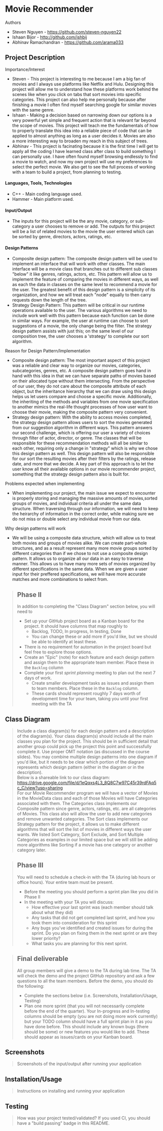  # Movie Recommender

Authors
- Steven Nguyen - https://github.com/steven-nguyen22 
- Ishaan Bijor - http://github.com/ishbij 
- Abhinav Ramachandran - https://github.com/arama033  
 
## Project Description
Importance/Interest
- Steven - This project is interesting to me because I am a big fan of movies and I always use platforms like Netflix and Hulu. Designing this project will allow me to understand how these platforms work behind the scenes like when you click on tabs that sort movies into specific categories. This project can also help me personally because after finishing a movie I often find myself searching google for similar movies with the same genre. 
- Ishaan - Making a decision based on narrowing down our options is a very powerful yet simple and frequent action that is relevant far beyond the scope of movies. This project will teach me the fundamentals of how to properly translate this idea into a reliable piece of code that can be applied to almost anything as long as a user decides it. Movies are also a more interesting way to broaden my reach in this subject of trees. 
- Abhinav - This project is facinating because it is the first time I will get to apply all the coding I have learned class after class to build something I can personally use. I have often found myself browsing endlessly to find a movie to watch, and now my own project will use my preferences to select the perfect movie. We also get to see the full process of working with a team to build a project, from planning to testing. 
#### Languages, Tools, Technologies 
- C++ - Main coding language used. 
- Hammer - Main platform used. 
#### Input/Output
 - The inputs for this project will be the any movie, category, or sub-category a user chooses to remove or add. The outputs for this project will be a list of related movies to the movie the user entered which can be sorted by genre, directors, actors, ratings, etc. 
  
#### Design Patterns 
 - Composite design pattern: The composite design pattern will be used to implement an interface that will work with other classes. The main interface will be a movie class that branches out to different sub classes "below" it like genres, ratings, actors, etc. This pattern will allow us to implement the feature of comparing the movies in different ways, as well as each the data in classes on the same level to recommend a movie for the user. The greatest benefit of this design pattern is a simplicity of its organization, and how we will treat each "node" equally to then carry requests down the length of the tree. 
 - Strategy Design Pattern: This pattern will be critical in our runtime operations available to the user. The various algorithms we need to include work well with this pattern because each function can be done in similar ways. For example, the user at runtime can choose to sort suggestions of a movie, the only change being the filter. The strategy design pattern assists with just this; on the same level of our composition tree, the user chooses a 'strategy' to complete our sort algorithm. 
 
 
Reason for Design Pattern/Implementation 
- Composite design pattern: The most important aspect of this project was a reliable and clear way to organize our movies, categories, subcategories, genres, etc. A composite design pattern goes hand in hand with this idea in that we can have separate paths of movies based on their allocated type without them intersecting. From the perspective of our user, they do not care about the composite attribute of each object, but the inheritance hierarchy that we can draw using this design helps us let users compare and choose a specific movie. Additionally, the inheriting of the methods and variables from one movie specification to another mimics the real-life thought processes of how user want to choose their movie, making the composite pattern very convenient.
- Strategy design pattern: With the ability to access movies completed, the strategy design pattern allows users to sort the movies generated from our suggestion algorithm in different ways. This pattern answers our second challenge, which is offering our user a variety of choices through filter of actor, director, or genre. The classes that will be responsible for these recommendation methods will all be similar to each other, requiring only a change in "strategy" which is why we chose this design pattern as well. This design pattern will also be responsible for our sort the resulting movies after their filters by the ratings, release date, and more that we decide. A key part of this approach is to let the user know all their available options in our movie recommender project, something that the strategy design pattern also is built for. 

Problems expected when implementing 
- When implementing our project, the main issue we expect to encounter is properly storing and managing the massive amounts of movies,sorted groups of movies, and individual criteria all under the same data structure. When traversing through our information, we will need to keep the heirarchy of information in the correct order, while making sure we do not miss or double select any individual movie from our data.   

Why design patterns will work 
- We will be using a composite data structure, which will allow us to treat both movies and groups of movies alike. We can create part-whole structures, and as a result represent many more movie groups sorted by different categories than if we chose to not use a composite design pattern. It allows us to organize all our data in an easy to traverse manner. This allows us to have many more sets of movies organized by different specifications in the same data. When we are given a user input for their preffered specifications, we will have more accurate matches and more combinations to select from.
 
 

 > ## Phase II
 > In addition to completing the "Class Diagram" section below, you will need to 
 > * Set up your GitHub project board as a Kanban board for the project. It should have columns that map roughly to 
 >   * Backlog, TODO, In progress, In testing, Done
 >   * You can change these or add more if you'd like, but we should be able to identify at least these.
 > * There is no requirement for automation in the project board but feel free to explore those options.
 > * Create an "Epic" (note) for each feature and each design pattern and assign them to the appropriate team member. Place these in the `Backlog` column
 > * Complete your first *sprint planning* meeting to plan out the next 7 days of work.
 >   * Create smaller development tasks as issues and assign them to team members. Place these in the `Backlog` column.
 >   * These cards should represent roughly 7 days worth of development time for your team, taking you until your first meeting with the TA
 >   


 
## Class Diagram
 > Include a class diagram(s) for each design pattern and a description of the diagram(s). Your class diagram(s) should include all the main classes you plan for the project. This should be in sufficient detail that another group could pick up the project this point and successfully complete it. Use proper OMT notation (as discussed in the course slides). You may combine multiple design patterns into one diagram if you'd like, but it needs to be clear which portion of the diagram represents which design pattern (either in the diagram or in the description). <br />
Below is a shareable link to our class diagram: <br />
https://drive.google.com/file/d/1eQqxs4L3_8Q8C7w97C45r39rdFAq5c_C/view?usp=sharing <br />
For our Movie Recommender program we will have a vector of Movies in the MovieData class and each of those Movies will have Categories associated with them. The Categories class implements our Composite pattern since genre, actors, ratings, etc. are all categories of Movies. This class also will allow the user to add new categories and remove unwanted categories. The Sort class implements our Strategy pattern for the project, it allows us to make different algorithms that will sort the list of movies in different ways the user wants. We listed Sort Category, Sort Exclude, and Sort Multiple Categories as examples in our limited space but we will still be adding more algorithms like Sorting if a movie has one category or another category later.

 > ## Phase III
 > You will need to schedule a check-in with the TA (during lab hours or office hours). Your entire team must be present. 
 > * Before the meeting you should perform a sprint plan like you did in Phase II
 > * In the meeting with your TA you will discuss: 
 >   - How effective your last sprint was (each member should talk about what they did)
 >   - Any tasks that did not get completed last sprint, and how you took them into consideration for this sprint
 >   - Any bugs you've identified and created issues for during the sprint. Do you plan on fixing them in the next sprint or are they lower priority?
 >   - What tasks you are planning for this next sprint.

 > ## Final deliverable
 > All group members will give a demo to the TA during lab time. The TA will check the demo and the project GitHub repository and ask a few questions to all the team members. 
 > Before the demo, you should do the following:
 > * Complete the sections below (i.e. Screenshots, Installation/Usage, Testing)
 > * Plan one more sprint (that you will not necessarily complete before the end of the quarter). Your In-progress and In-testing columns should be empty (you are not doing more work currently) but your TODO column should have a full sprint plan in it as you have done before. This should include any known bugs (there should be some) or new features you would like to add. These should appear as issues/cards on your Kanban board. 
 
 ## Screenshots
 > Screenshots of the input/output after running your application
 ## Installation/Usage
 > Instructions on installing and running your application
 ## Testing
 > How was your project tested/validated? If you used CI, you should have a "build passing" badge in this README.
 
